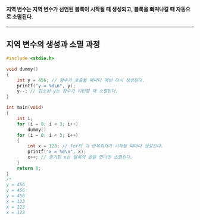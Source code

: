 #### 지역 변수는 지역 변수가 선언된 블록이 시작될 때 생성되고, 블록을 빠져나갈 때 자동으로 소멸된다. ####
___

## 지역 변수의 생성과 소멸 과정 ##

```c
#include <stdio.h>

void dummy()
{
	int y = 456; // 함수가 호출될 때마다 매번 다시 생성된다.
	printf("y = %d\n", y); 
	y--; // 감소된 y는 함수가 리턴할 때 소멸된다.
}

int main(void)
{
	int i;
	for (i = 0; i < 3; i++)
		dummy()
	for (i = 0; i < 3; i++)
	{
		int x = 123; // for의 각 반복회차가 시작될 때마다 생성된다.
		printf("x = %d\n", x);
		x++; // 증가된 x는 블록의 끝을 만나면 소멸된다.
	}
	return 0;
}
/* 
y = 456
y = 456
y = 456
x = 123
x = 123
x = 123
```
